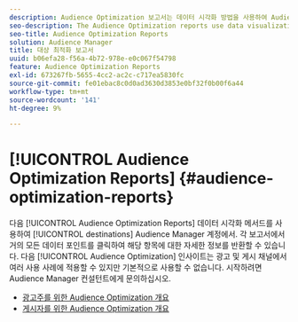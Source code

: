 ```yaml
---
description: Audience Optimization 보고서는 데이터 시각화 방법을 사용하여 Audience Manager 계정의 대상에 대한 정보를 반환합니다. 각 보고서에서 거의 모든 데이터 포인트를 클릭하여 해당 항목에 대한 자세한 정보를 반환할 수 있습니다. 이러한 Audience Optimization 인사이트는 광고 및 게시 채널에서 여러 사용 사례에 적용할 수 있지만 기본적으로 사용할 수는 없습니다. 시작하려면 Audience Manager 컨설턴트에게 문의하십시오.
seo-description: The Audience Optimization reports use data visualization methods to return information on the destinations in your Audience Manager account. In each report, you can click on almost any data point to return detailed information about that item. These Audience Optimization insights can be applied to several use cases across advertising and publishing channels, but are not available by default. Contact your Audience Manager consultant to get started.
seo-title: Audience Optimization Reports
solution: Audience Manager
title: 대상 최적화 보고서
uuid: b06efa28-f56a-4b72-978e-e0c067f54798
feature: Audience Optimization Reports
exl-id: 673267fb-5655-4cc2-ac2c-c717ea5830fc
source-git-commit: fe01ebac8c0d0ad3630d3853e0bf32f0b00f6a44
workflow-type: tm+mt
source-wordcount: '141'
ht-degree: 9%

---
```


# [!UICONTROL Audience Optimization Reports] {#audience-optimization-reports}

다음 [!UICONTROL Audience Optimization Reports] 데이터 시각화 메서드를 사용하여 [!UICONTROL destinations] Audience Manager 계정에서. 각 보고서에서 거의 모든 데이터 포인트를 클릭하여 해당 항목에 대한 자세한 정보를 반환할 수 있습니다. 다음 [!UICONTROL Audience Optimization] 인사이트는 광고 및 게시 채널에서 여러 사용 사례에 적용할 수 있지만 기본적으로 사용할 수 없습니다. 시작하려면 Audience Manager 컨설턴트에게 문의하십시오.

+ [광고주를 위한 Audience Optimization 개요](aor-advertisers/aor-advertisers.md)
+ [게시자를 위한 Audience Optimization 개요](aor-publishers/aor-publishers.md)
